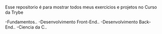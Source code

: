 Esse repositorio é para mostrar todos meus exercicios e projetos no Curso da Trybe

-Fundamentos..
-Desenvolvimento Front-End..
-Desenvolvimento Back-End..
-Ciencia da C..